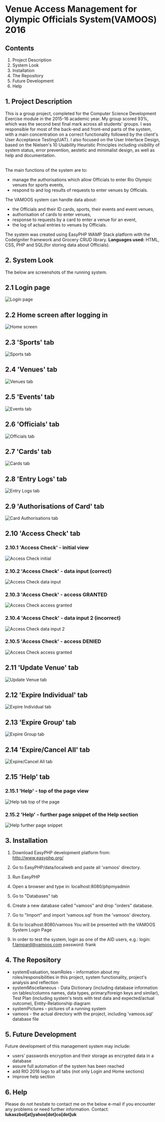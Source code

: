 # Venue Access Management for Olympic Officials System(VAMOOS) 2016

## Contents

1. Project Description
2. System Look
3. Installation
4. The Repository
5. Future Development
6. Help


## 1. Project Description  
This is a group project, completed for the Computer Science Development Exercise module in the 2015-16 academic year. My group scored 93%, which was the second best final mark across all students' groups. I was responsible for most of the back-end and front-end parts of the system, with a main concentration on a correct functionality followed by the client's User Acceptance Testing(UAT). I also focused on the User Interface Design, based on the Nielsen's 10 Usability Heuristic Principles including visibility of system status, error prevention, aestetic and minimalist design, as well as help and documentation. 
<br><br>

The main functions of the system are to:
- manage the authorisations which allow Officials to enter Rio Olympic venues for sports events,
- respond to and log results of requests to enter venues by Officials.
  
The VAMOOS system can handle data about:
- the Officials and their ID cards, sports, their events and event venues,
- authorisation of cards to enter venues,
- response to requests by a card to enter a venue for an event,
- the log of actual entries to venues by Officials.

The system was created using EasyPHP WAMP Stack platform with the CodeIgniter framework and Grocery CRUD library. 
<b>Languages used:</b> HTML, CSS, PHP and SQL(for storing data about Officials). 


## 2. System Look
The below are screenshots of the running system.

## 2.1 Login page
![Login page](systemPictures/1-loginPage.jpg)
 
## 2.2 Home screen after logging in 
![Home screen](systemPictures/2-homeScreenAfterLogin.jpg)

## 2.3 'Sports' tab
![Sports tab](systemPictures/3-sportsTab.jpg)

## 2.4 'Venues' tab
![Venues tab](systemPictures/4-venuesTab.jpg)

## 2.5 'Events' tab
![Events tab](systemPictures/5-eventsTab.jpg)

## 2.6 'Officials' tab
![Officials tab](systemPictures/6-officialsTab.jpg)

## 2.7 'Cards' tab
![Cards tab](systemPictures/7-cardsTab.jpg)

## 2.8 'Entry Logs' tab
![Entry Logs tab](systemPictures/8-entryLogsTab.jpg)

## 2.9 'Authorisations of Card' tab
![Card Authorisations tab](systemPictures/9-cardAuthorisations.jpg)

## 2.10 'Access Check' tab
### 2.10.1 'Access Check' - initial view
![Access Check initial](systemPictures/10-accessCheckInitial.jpg)

### 2.10.2 'Access Check' - data input (correct)
![Access Check data input](systemPictures/11-accessCheckInputData.jpg)

### 2.10.3 'Access Check' - access GRANTED
![Access Check access granted](systemPictures/12-accessCheckAccessGranted.jpg)

### 2.10.4 'Access Check' - data input 2 (incorrect)
![Access Check data input 2](systemPictures/13-accessCheckInputData2.jpg)

### 2.10.5 'Access Check' - access DENIED
![Access Check access granted](systemPictures/14-accessCheckAccessDenied.jpg)

## 2.11 'Update Venue' tab
![Update Venue tab](systemPictures/15-updateVenueTab.jpg)

## 2.12 'Expire Individual' tab
![Expire Individual tab](systemPictures/16-expireIndividualTab.jpg)

## 2.13 'Expire Group' tab
![Expire Group tab](systemPictures/17-expireGroupTab.jpg)

## 2.14 'Expire/Cancel All' tab
![Expire/Cancel All tab](systemPictures/18-expireCancelAllTab.jpg)

## 2.15 'Help' tab
### 2.15.1 'Help' - top of the page view
![Help tab top of the page](systemPictures/19-helpTab1.jpg)

### 2.15.2 'Help' - further page snippet of the Help section
![Help further page snippet](systemPictures/20-helpTab2.jpg)


## 3. Installation  
1. Download EasyPHP development platform from:
http://www.easyphp.org/

2. Go to EasyPHP/data/localweb and paste all 'vamoos' directory.

3. Run EasyPHP

4. Open a browser and type in: localhost:8080/phpmyadmin

5. Go to "Databases" tab

6. Create a new database called "vamoos" and drop "orders" database.

7. Go to "Import" and import 'vamoos.sql' from the 'vamoos' directory.

8. Go to localhost:8080/vamoos
   You will be presented with the VAMOOS System Login Page

9. In order to test the system, login as one of the AID users, e.g.:
login: f.lampard@vamoos.com 
password: frank

## 4. The Repository  
- systemEvaluation, teamRoles - information about my roles/responsibilities in this project, system functionality, project's analysis and reflection
- systemMiscellaneous - Data Dictionary (including database information on tables/columns names, data types, primary/foreign keys and similar), Test Plan (including system's tests with test data and expected/actual outcome), Entity-Relationship diagram
- systemPictures - pictures of a running system
- vamoos - the actual directory with the project, including 'vamoos.sql' database file
## 5. Future Development  
Future development of this management system may include:
- users' passwords encryption and their storage as encrypted data in a database
- assure full automation of the system has been reached
- add RIO 2016 logo to all tabs (not only Login and Home sections)
- improve help section

## 6. Help  
Please do not hesitate to contact me on the below e-mail if you encounter any problems or need further information.
Contact: <b>lukaszbol[at]yahoo[dot]co[dot]uk</b>

